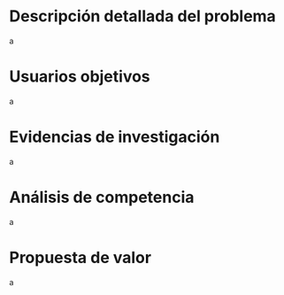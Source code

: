 
# Descripción detallada del problema

a

# Usuarios objetivos

a

# Evidencias de investigación

a

# Análisis de competencia

a

# Propuesta de valor

a